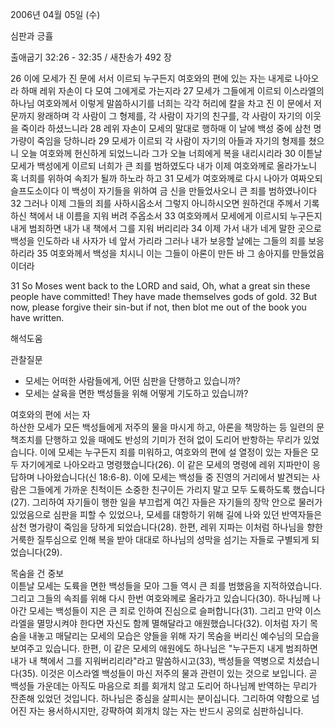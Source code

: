 2006년 04월 05일 (수)

심판과 긍휼



출애굽기 32:26 - 32:35 / 새찬송가 492 장


26 이에 모세가 진 문에 서서 이르되 누구든지 여호와의 편에 있는 자는 내게로 나아오라 하매 레위 자손이 다 모여 그에게로 가는지라 27 모세가 그들에게 이르되 이스라엘의 하나님 여호와께서 이렇게 말씀하시기를 너희는 각각 허리에 칼을 차고 진 이 문에서 저 문까지 왕래하며 각 사람이 그 형제를, 각 사람이 자기의 친구를, 각 사람이 자기의 이웃을 죽이라 하셨느니라 28 레위 자손이 모세의 말대로 행하매 이 날에 백성 중에 삼천 명 가량이 죽임을 당하니라 29 모세가 이르되 각 사람이 자기의 아들과 자기의 형제를 쳤으니 오늘 여호와께 헌신하게 되었느니라 그가 오늘 너희에게 복을 내리시리라 30 이튿날 모세가 백성에게 이르되 너희가 큰 죄를 범하였도다 내가 이제 여호와께로 올라가노니 혹 너희를 위하여 속죄가 될까 하노라 하고 31 모세가 여호와께로 다시 나아가 여짜오되 슬프도소이다 이 백성이 자기들을 위하여 금 신을 만들었사오니 큰 죄를 범하였나이다 32 그러나 이제 그들의 죄를 사하시옵소서 그렇지 아니하시오면 원하건대 주께서 기록하신 책에서 내 이름을 지워 버려 주옵소서 33 여호와께서 모세에게 이르시되 누구든지 내게 범죄하면 내가 내 책에서 그를 지워 버리리라 34 이제 가서 내가 네게 말한 곳으로 백성을 인도하라 내 사자가 네 앞서 가리라 그러나 내가 보응할 날에는 그들의 죄를 보응하리라 35 여호와께서 백성을 치시니 이는 그들이 아론이 만든 바 그 송아지를 만들었음이더라 

31  So Moses went back to the LORD and said, Oh, what a great sin these people have committed! They have made themselves gods of gold. 32  But now, please forgive their sin-but if not, then blot me out of the book you have written.

해석도움





관찰질문
- 모세는 어떠한 사람들에게, 어떤 심판을 단행하고 있습니까?
- 모세는 살육을 면한 백성들을 위해 어떻게 기도하고 있습니까?

여호와의 편에 서는 자  
하산한 모세가 모든 백성들에게 저주의 물을 마시게 하고, 아론을 책망하는 등 일련의 문책조치를 단행하고 있을 때에도 반성의 기미가 전혀 없이 도리어 반항하는 무리가 있었습니다. 이에 모세는 누구든지 죄를 미워하고, 여호와의 편에 설 열정이 있는 자들은 모두 자기에게로 나아오라고 명령했습니다(26). 이 같은 모세의 명령에 레위 지파만이 응답하며 나아왔습니다(신 18:6-8). 이에 모세는 백성들 중 진영의 거리에서 발견되는 사람은 그들에게 가까운 친척이든 소중한 친구이든 가리지 말고 모두 도륙하도록 했습니다(27). 그리하여 자기들이 행한 일을 부끄럽게 여긴 자들은 자기들의 장막 안으로 물러가 있었음으로 심판을 피할 수 있었으나, 모세를 대항하기 위해 길에 나와 있던 반역자들은 삼천 명가량이 죽임을 당하게 되었습니다(28). 한편, 레위 지파는 이처럼 하나님을 향한 거룩한 질투심으로 인해 복을 받아 대대로 하나님의 성막을 섬기는 자들로 구별되게 되었습니다(29).  

목숨을 건 중보  
이튿날 모세는 도륙을 면한 백성들을 모아 그들 역시 큰 죄를 범했음을 지적하였습니다. 그리고 그들의 속죄를 위해 다시 한번 여호와께로 올라가고 있습니다(30). 하나님께 나아간 모세는 백성들이 지은 큰 죄로 인하여 진심으로 슬퍼합니다(31). 그리고 만약 이스라엘을 멸망시켜야 한다면 자신도 함께 멸해달라고 애원했습니다(32). 이처럼 자기 목숨을 내놓고 매달리는 모세의 모습은 양들을 위해 자기 목숨을 버리신 예수님의 모습을 보여주고 있습니다. 한편, 이 같은 모세의 애원에도 하나님은 "누구든지 내게 범죄하면 내가 내 책에서 그를 지워버리리라"라고 말씀하시고(33), 백성들을 역병으로 치셨습니다(35). 이것은 이스라엘 백성들이 마신 저주의 물과 관련이 있는 것으로 보입니다. 곧 백성들 가운데는 아직도 마음으로 죄를 회개치 않고 도리어 하나님께 반역하는 무리가 잔존해 있었던 것입니다. 하나님은 중심을 살피시는 분이십니다. 그리하여 약함으로 넘어진 자는 용서하시지만, 강퍅하여 회개치 않는 자는 반드시 공의로 심판하십니다.